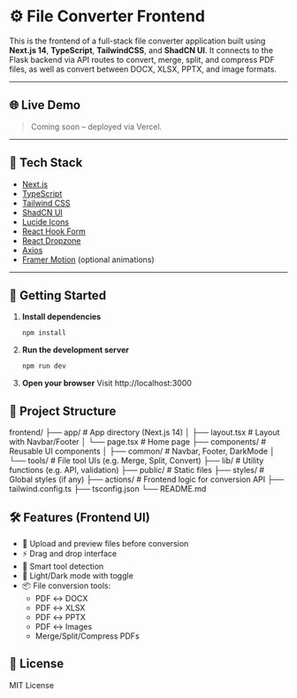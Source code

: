 # ⚙️ File Converter Frontend

This is the frontend of a full-stack file converter application built using **Next.js 14**, **TypeScript**, **TailwindCSS**, and **ShadCN UI**. It connects to the Flask backend via API routes to convert, merge, split, and compress PDF files, as well as convert between DOCX, XLSX, PPTX, and image formats.

---

## 🌐 Live Demo

> Coming soon – deployed via Vercel.

---

## 🧱 Tech Stack

- [Next.js](https://nextjs.org/)
- [TypeScript](https://www.typescriptlang.org/)
- [Tailwind CSS](https://tailwindcss.com/)
- [ShadCN UI](https://ui.shadcn.dev/)
- [Lucide Icons](https://lucide.dev/)
- [React Hook Form](https://react-hook-form.com/)
- [React Dropzone](https://react-dropzone.js.org/)
- [Axios](https://axios-http.com/)
- [Framer Motion](https://www.framer.com/motion/) (optional animations)

---

## 🚀 Getting Started

1. **Install dependencies**

   ```bash
   npm install
   ```

2. **Run the development server**
   ```bash
   npm run dev
   ```
3. **Open your browser**
   Visit http://localhost:3000

## 📁 Project Structure

frontend/
├── app/ # App directory (Next.js 14)
│ ├── layout.tsx # Layout with Navbar/Footer
│ └── page.tsx # Home page
├── components/ # Reusable UI components
│ ├── common/ # Navbar, Footer, DarkMode
│ └── tools/ # File tool UIs (e.g. Merge, Split, Convert)
├── lib/ # Utility functions (e.g. API, validation)
├── public/ # Static files
├── styles/ # Global styles (if any)
├── actions/ # Frontend logic for conversion API
├── tailwind.config.ts
├── tsconfig.json
└── README.md

## 🛠 Features (Frontend UI)

- 📄 Upload and preview files before conversion
- ⚡ Drag and drop interface
- 🧠 Smart tool detection
- 🎨 Light/Dark mode with toggle
- 📦 File conversion tools:
  - PDF ↔️ DOCX
  - PDF ↔️ XLSX
  - PDF ↔️ PPTX
  - PDF ↔️ Images
  - Merge/Split/Compress PDFs

## 📝 License

MIT License
